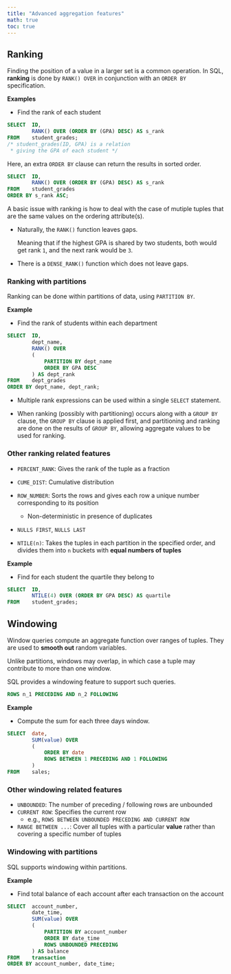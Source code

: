 ```yaml
---
title: "Advanced aggregation features"
math: true
toc: true
---
```


## Ranking
Finding the position of a value in a larger set is a common operation. In SQL, **ranking** is done by `RANK() OVER` in conjunction with an `ORDER BY` specification.

**Examples**
- Find the rank of each student
```sql
SELECT  ID,
        RANK() OVER (ORDER BY (GPA) DESC) AS s_rank
FROM    student_grades;
/* student_grades(ID, GPA) is a relation 
 * giving the GPA of each student */
```
Here, an extra `ORDER BY` clause can return the results in sorted order.
```sql
SELECT  ID,
        RANK() OVER (ORDER BY (GPA) DESC) AS s_rank
FROM    student_grades
ORDER BY s_rank ASC;
```

A basic issue with ranking is how to deal with the case of mutiple tuples that are the same values on the ordering attribute(s).

- Naturally, the `RANK()` function leaves gaps.
  
  Meaning that if the highest GPA is shared by two students, both would get rank `1`, and the next rank would be `3`.

- There is a `DENSE_RANK()` function which does not leave gaps.

### Ranking with partitions
Ranking can be done within partitions of data, using `PARTITION BY`.

**Example**
- Find the rank of students within each department
```sql
SELECT  ID,
        dept_name,
        RANK() OVER 
        (
            PARTITION BY dept_name
            ORDER BY GPA DESC
        ) AS dept_rank
FROM    dept_grades
ORDER BY dept_name, dept_rank;
```

- Multiple rank expressions can be used within a single `SELECT` statement.

- When ranking (possibly with partitioning) occurs along with a `GROUP BY` clause, the `GROUP BY` clause is applied first, and partitioning and ranking are done on the results of `GROUP BY`, allowing aggregate values to be used for ranking.

### Other ranking related features
- `PERCENT_RANK`: Gives the rank of the tuple as a fraction
- `CUME_DIST`: Cumulative distribution
- `ROW_NUMBER`: Sorts the rows and gives each row a unique number corresponding to its position
  - Non-deterministic in presence of duplicates

- `NULLS FIRST`, `NULLS LAST`
- `NTILE(n)`: Takes the tuples in each partition in the specified order, and divides them into `n` buckets with **equal numbers of tuples**
  
**Example**
- Find for each student the quartile they belong to
```sql
SELECT  ID,
        NTILE(4) OVER (ORDER BY GPA DESC) AS quartile
FROM    student_grades;
```

## Windowing
Window queries compute an aggregate function over ranges of tuples. They are used to **smooth out** random variables.

Unlike partitions, windows may overlap, in which case a tuple may contribute to more than one window.

SQL provides a windowing feature to support such queries.
```sql
ROWS n_1 PRECEDING AND n_2 FOLLOWING
```

**Example**
- Compute the sum for each three days window.
```sql
SELECT  date,
        SUM(value) OVER
        (
            ORDER BY date
            ROWS BETWEEN 1 PRECEDING AND 1 FOLLOWING
        )
FROM    sales;
```

### Other windowing related features
- `UNBOUNDED`: The number of preceding / following rows are unbounded
- `CURRENT ROW`: Specifies the current row
  - e.g., `ROWS BETWEEN UNBOUNDED PRECEDING AND CURRENT ROW`
- `RANGE BETWEEN ...`: Cover all tuples with a particular **value** rather than covering a specific number of tuples

### Windowing with partitions
SQL supports windowing within partitions.

**Example**
- Find total balance of each account after each transaction on the account
```sql
SELECT  account_number,
        date_time,
        SUM(value) OVER
        (
            PARTITION BY account_number
            ORDER BY date_time
            ROWS UNBOUNDED PRECEDING
        ) AS balance
FROM    transaction
ORDER BY account_number, date_time;
```